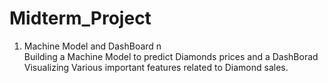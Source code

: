 # Midterm_Project
1. Machine Model and DashBoard n\
Building a Machine Model to predict Diamonds prices and a DashBorad Visualizing Various important features related to Diamond sales. 
